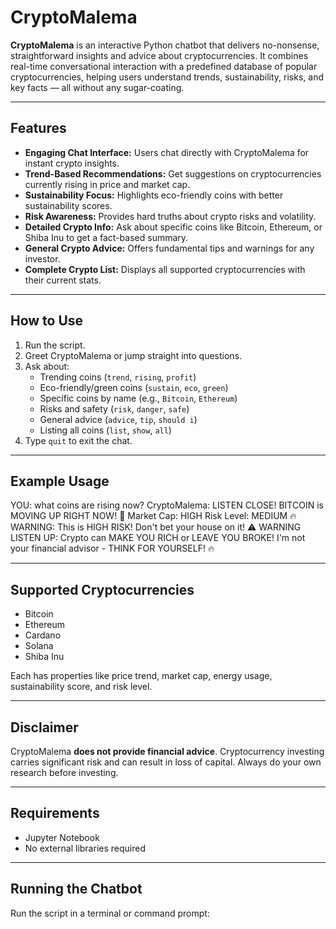 # CryptoMalema

**CryptoMalema** is an interactive Python chatbot that delivers no-nonsense, straightforward insights and advice about cryptocurrencies. It combines real-time conversational interaction with a predefined database of popular cryptocurrencies, helping users understand trends, sustainability, risks, and key facts — all without any sugar-coating.

---

## Features

- **Engaging Chat Interface:** Users chat directly with CryptoMalema for instant crypto insights.
- **Trend-Based Recommendations:** Get suggestions on cryptocurrencies currently rising in price and market cap.
- **Sustainability Focus:** Highlights eco-friendly coins with better sustainability scores.
- **Risk Awareness:** Provides hard truths about crypto risks and volatility.
- **Detailed Crypto Info:** Ask about specific coins like Bitcoin, Ethereum, or Shiba Inu to get a fact-based summary.
- **General Crypto Advice:** Offers fundamental tips and warnings for any investor.
- **Complete Crypto List:** Displays all supported cryptocurrencies with their current stats.

---

## How to Use

1. Run the script.
2. Greet CryptoMalema or jump straight into questions.
3. Ask about:
   - Trending coins (`trend`, `rising`, `profit`)
   - Eco-friendly/green coins (`sustain`, `eco`, `green`)
   - Specific coins by name (e.g., `Bitcoin`, `Ethereum`)
   - Risks and safety (`risk`, `danger`, `safe`)
   - General advice (`advice`, `tip`, `should i`)
   - Listing all coins (`list`, `show`, `all`)
4. Type `quit` to exit the chat.

---

## Example Usage

YOU: what coins are rising now?
CryptoMalema: LISTEN CLOSE! BITCOIN is MOVING UP RIGHT NOW! 🚀
Market Cap: HIGH
Risk Level: MEDIUM
🔥 WARNING: This is HIGH RISK! Don't bet your house on it!
⚠️ WARNING LISTEN UP: Crypto can MAKE YOU RICH or LEAVE YOU BROKE! I'm not your financial advisor - THINK FOR YOURSELF! 🔥


---

## Supported Cryptocurrencies

- Bitcoin
- Ethereum
- Cardano
- Solana
- Shiba Inu

Each has properties like price trend, market cap, energy usage, sustainability score, and risk level.

---

## Disclaimer

CryptoMalema **does not provide financial advice**. Cryptocurrency investing carries significant risk and can result in loss of capital. Always do your own research before investing.

---

## Requirements

- Jupyter Notebook
- No external libraries required

---

## Running the Chatbot

Run the script in a terminal or command prompt:


